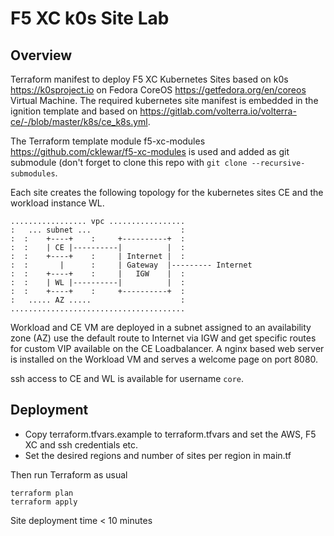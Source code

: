 # F5 XC k0s Site Lab

## Overview

Terraform manifest to deploy F5 XC Kubernetes Sites based on k0s <https://k0sproject.io> on Fedora CoreOS <https://getfedora.org/en/coreos> Virtual Machine.
The required kubernetes site manifest is embedded in the ignition template and based on <https://gitlab.com/volterra.io/volterra-ce/-/blob/master/k8s/ce_k8s.yml>.

The Terraform template module f5-xc-modules <https://github.com/cklewar/f5-xc-modules> is used and added as git submodule (don't forget to clone this repo with
`git clone --recursive-submodules`.

Each site creates the following topology for the kubernetes sites CE and the workload instance WL.

```
................. vpc .................
:   ... subnet ...                    :
:  :    +----+    :     +----------+  :
:  :    | CE |----------|          |  :    
:  :    +----+    :     | Internet |  :     
:  :       |      :     | Gateway  |--------- Internet
:  :    +----+    :     |   IGW    |  :   
:  :    | WL |----------|          |  :      
:  :    +----+    :     +----------+  :
:   ..... AZ .....                    :
.......................................
```

Workload and CE VM are deployed in a subnet assigned to an availability zone (AZ) use the default route to Internet via IGW and get specific routes for custom VIP available
on the CE Loadbalancer. A nginx based web server is installed on the Workload VM and serves a welcome page on port 8080.

ssh access to CE and WL is available for username `core`.

## Deployment

- Copy terraform.tfvars.example to terraform.tfvars and set the AWS, F5 XC and ssh credentials etc.
- Set the desired regions and number of sites per region in main.tf

Then run Terraform as usual

```
terraform plan
terraform apply
```

Site deployment time < 10 minutes
